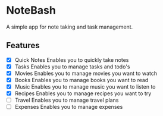 # NoteBash

A simple app for note taking and task management.

## Features

- [x] Quick Notes
      Enables you to quickly take notes
- [x] Tasks
      Enables you to manage tasks and todo's
- [x] Movies
      Enables you to manage movies you want to watch
- [x] Books
      Enables you to manage books you want to read
- [x] Music
      Enables you to manage music you want to listen to
- [x] Recipes
      Enables you to manage recipes you want to try
- [ ] Travel
      Enables you to manage travel plans
- [ ] Expenses
      Enables you to manage expenses
